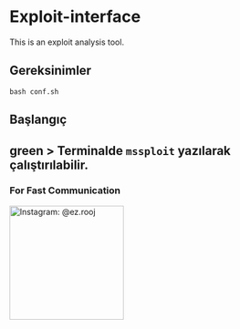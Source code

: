 # Exploit-interface
This is an exploit analysis tool.

## Gereksinimler

``bash conf.sh``

## Başlangıç

green > Terminalde ``mssploit`` yazılarak çalıştırılabilir.
------------------------------
### For Fast Communication
<noscript><a href="https://Instagram.com/ez.rooj"><img alt="Instagram: @ez.rooj" title="IG: ez.rooj" width="200px" src="https://svgshare.com/i/ao9.svg"></a></noscript>

